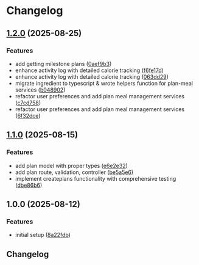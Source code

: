 # Changelog

## [1.2.0](https://github.com/chikrice/chikrice-backend/compare/v1.1.0...v1.2.0) (2025-08-25)


### Features

* add getting milestone plans ([0aef9b3](https://github.com/chikrice/chikrice-backend/commit/0aef9b3e05ce0e786e28ea6b091862a800931ca1))
* enhance activity log with detailed calorie tracking ([f6fe17d](https://github.com/chikrice/chikrice-backend/commit/f6fe17d35032406a8a09077101e43b5d6ec137aa))
* enhance activity log with detailed calorie tracking ([063dd29](https://github.com/chikrice/chikrice-backend/commit/063dd29d576e98e962c6142e7860d738c9652af9))
* migrate ingredient to typescript & wrote helpers function for plan-meal services ([b048902](https://github.com/chikrice/chikrice-backend/commit/b048902cfd495f17101556b144deeab3accca638))
* refactor user preferences and add plan meal management services ([c7cd758](https://github.com/chikrice/chikrice-backend/commit/c7cd7580777ac92f7426dd1cbf7fc368c4df0b2b))
* refactor user preferences and add plan meal management services ([6f32dce](https://github.com/chikrice/chikrice-backend/commit/6f32dcec84aa583f477a39ac8f5703ccfd4fdd9c))

## [1.1.0](https://github.com/chikrice/chikrice-backend/compare/v1.0.0...v1.1.0) (2025-08-15)


### Features

* add plan model with proper types ([e6e2e32](https://github.com/chikrice/chikrice-backend/commit/e6e2e329b15655282b43329d1f8a8a9a18d02292))
* add plan route, validation, controller ([be5a5e6](https://github.com/chikrice/chikrice-backend/commit/be5a5e6406c0e01db5bb94c5a8af40e705d76ef6))
* implement createplans functionality with comprehensive testing ([dbe86b6](https://github.com/chikrice/chikrice-backend/commit/dbe86b61931c5748c56f51114fb7a7fe64e32072))

## 1.0.0 (2025-08-12)


### Features

* initial setup ([8a22fdb](https://github.com/chikrice/chikrice-backend/commit/8a22fdbaccca142f471b384eb0cef3ad76b9dc9c))

## Changelog
